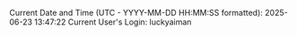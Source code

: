 Current Date and Time (UTC - YYYY-MM-DD HH:MM:SS formatted): 2025-06-23 13:47:22
Current User's Login: luckyaiman
